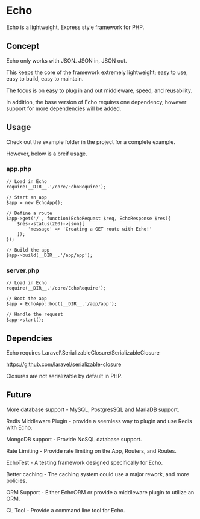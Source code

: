 # Echo
Echo is a lightweight, Express style framework for PHP.


## Concept
Echo only works with JSON. JSON in, JSON out.

This keeps the core of the framework extremely lightweight; easy to use, easy to build, easy to maintain.

The focus is on easy to plug in and out middleware, speed, and reusability.

In addition, the base version of Echo requires one dependency, however support for more dependencies will be added.

## Usage
Check out the example folder in the project for a complete example.

However, below is a breif usage.

### app.php
```
// Load in Echo
require(__DIR__.'/core/EchoRequire');

// Start an app
$app = new EchoApp();

// Define a route
$app->get('/', function(EchoRequest $req, EchoResponse $res){
    $res->status(200)->json([
        'message' => 'Creating a GET route with Echo!'
    ]);
});

// Build the app
$app->build(__DIR__.'/app/app');
```

### server.php
```
// Load in Echo
require(__DIR__.'/core/EchoRequire');

// Boot the app
$app = EchoApp::boot(__DIR__.'/app/app');

// Handle the request
$app->start();
```

## Dependcies
Echo requires Laravel\SerializableClosure\SerializableClosure

https://github.com/laravel/serializable-closure

Closures are not serializable by default in PHP.

## Future
More database support - MySQL, PostgresSQL and MariaDB support.

Redis Middleware Plugin - provide a seemless way to plugin and use Redis with Echo.

MongoDB support - Provide NoSQL database support.

Rate Limiting - Provide rate limiting on the App, Routers, and Routes.

EchoTest - A testing framework designed specifically for Echo.

Better caching - The caching system could use a major rework, and more policies.

ORM Support - Either EchoORM or provide a middleware plugin to utilize an ORM.

CL Tool - Provide a command line tool for Echo.

